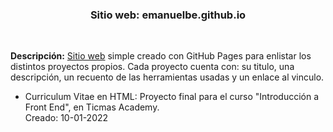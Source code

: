 <h3 align=center>Sitio web: emanuelbe.github.io</h3><br>
<p><b>Descripción:</b> <a href = 'https://emanuelbe1.github.io/'>Sitio web</a> simple creado con GitHub Pages para enlistar los distintos proyectos propios.
Cada proyecto cuenta con: su titulo, una descripción, un recuento de las herramientas usadas y un enlace al vinculo.</p>
<ul>
<li>Curriculum Vitae en HTML: Proyecto final para el curso "Introducción a Front End", en Ticmas Academy.</li> Creado: 10-01-2022
</ul>
